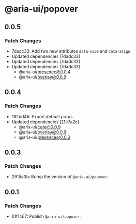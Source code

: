 # @aria-ui/popover

## 0.0.5

### Patch Changes

- 7dadc33: Add two new attributes `data-side` and `data-align`.
- Updated dependencies [7dadc33]
- Updated dependencies [7dadc33]
- Updated dependencies [7dadc33]
  - @aria-ui/presence@0.0.4
  - @aria-ui/overlay@0.0.9

## 0.0.4

### Patch Changes

- 182bd46: Export default props.
- Updated dependencies [21c7a2e]
  - @aria-ui/core@0.0.9
  - @aria-ui/overlay@0.0.8
  - @aria-ui/presence@0.0.3

## 0.0.3

### Patch Changes

- 2915a3b: Bump the version of `@aria-ui/popover`.

## 0.0.1

### Patch Changes

- 01f1c67: Publish `@aria-ui/popover`.
